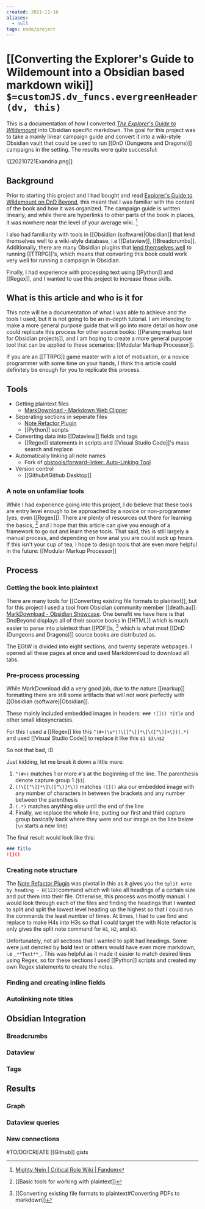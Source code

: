 ```yaml
---
created: 2021-11-16 
aliases:
  - null
tags: node/project
---
```


# [[Converting the Explorer's Guide to Wildemount into a Obsidian based markdown wiki]] `$=customJS.dv_funcs.evergreenHeader(dv, this)`

This is a documentation of how I converted *[The Explorer's Guide to Wildemount](https://dnd.wizards.com/products/wildemount)* into Obsidian specific markdown.
The goal for this project was to take a mainly linear campaign guide and convert it into a wiki-style Obsidian vault that could be used to run [[DnD (Dungeons and Dragons)]] campaigns in the setting. The results were quite successful:

![[20210721Exandria.png]]

## Background

Prior to starting this project and I had bought and read [Explorer's Guide to Wildemount on DnD Beyond](https://www.dndbeyond.com/marketplace/sourcebooks/explorers-guide-to-wildemount), this meant that I was familiar with the content of the book and how it was organized. The campaign guide is written linearly, and while there are hyperlinks to other parts of the book in places, it was nowhere near the level of your average wiki. [^1] 

[^1]: [Mighty Nein | Critical Role Wiki | Fandom](https://criticalrole.fandom.com/wiki/Mighty_Nein)

I also had familiarity with tools in [[Obsidian (software)|Obsidian]] that lend themselves well to a wiki-style database, i.e [[Dataview]], [[Breadcrumbs]]. Additionally, there are many Obsidian plugins that [lend themselves well](https://www.youtube.com/watch?v=Ovqu_1aW3Sw) to running [[TTRPG]]'s, which means that converting this book could work very well for running a campaign in Obsidian.

Finally, I had experience with processing text using [[Python]] and [[Regex]], and I wanted to use this project to increase those skills. 

## What is this article and who is it for

This note will be a documentation of what I was able to achieve and the tools I used, but it is not going to be an in-depth tutorial. I am intending to make a more general purpose guide that will go into more detail on how one could replicate this process for other source books: [[Parsing markup text for Obsidian projects]], and I am hoping to create a more general purpose tool that can be applied to these scenarios: [[Modular Markup Processor]].

If you are an [[TTRPG]] game master with a lot of motivation, or a novice programmer with some time on your hands, I think this article could definitely be enough for you to replicate this process.  

## Tools


- Getting plaintext files
    - [MarkDownload - Markdown Web Clipper](https://forum.obsidian.md/t/markdownload-markdown-web-clipper/173)
- Seperating sections in seperate files
    - [Note Refactor Plugin](https://github.com/lynchjames/note-refactor-obsidian)
    - [[Python]] scripts
- Converting data into [[Dataview]] fields and tags
    - [[Regex]] statements in scripts and [[Visual Studio Code]]'s mass search and replace
- Automatically linking all note names
    - Fork of [obstools/forward-linker: Auto-Linking Tool](https://forum.obsidian.md/t/auto-linking-tool/2218) 
- Version control
    - [[Github#Github Desktop]]

### A note on unfamiliar tools

While I had experience going into this project, I do believe that these tools are entry level enough to be approached by a novice or non-programmer (yes, even [[Regex]]). There are plenty of resources out there for learning the basics, [^2] and I hope that this article can give you enough of a framework to go out and learn these tools. That said, this is still largely a manual process, and depending on how anal you are could suck up hours. If this isn't your cup of tea, I hope to design tools that are even more helpful in the future: [[Modular Markup Processor]]

[^2]: [[Basic tools for working with plaintext]]

## Process

### Getting the book into plaintext

There are many tools for [[Converting existing file formats to plaintext]], but for this project I used a tool from Obsidian community member [[death.au]]: [MarkDownload - Obsidian Showcase](https://forum.obsidian.md/t/markdownload-markdown-web-clipper/173). One benefit we have here is that DndBeyond displays all of their source books in [[HTML]] which is much easier to parse into plaintext than [[PDF]]s, [^3] which is what most [[DnD (Dungeons and Dragons)]] source books are distributed as.

[^3]: [[Converting existing file formats to plaintext#Converting PDFs to markdown]]

The EGtW is divided into eight sections, and twenty seperate webpages. I opened all these pages at once and used Markdownload to download all tabs. 

 ### Pre-process processing
 
 While MarkDownload did a very good job, due to the nature [[markup]] formatting there are still some artifacts that will not work perfectly with [[Obsidian (software)|Obsidian]].
 
 These mainly included embedded images in headers: `### ![]() Title` and other small idiosyncracies.
 
For this I used a [[Regex]] like this `^(#+)\s*(!\[[^\]]*\]\([^\)]+\))(.*)` and used [[Visual Studio Code]] to replace it like this `$1 $3\n$2`

So not that bad, :D

Just kidding, let me break it down a little more:
1. `^(#+)` matches 1 or more `#`'s at the beginning of the line. The parenthesis denote capture group 1 (`$1`)
2. `(!\[[^\]]*\]\([^\)]*\))` matches `![]()` aka our embedded image with any number of characters in between the brackets and any number between the parenthesis
3. `(.*)` matches anything else until the end of the line
4. Finally, we replace the whole line, putting our first and third capture group basically back where they were and our image on the line below (`\n` starts a new line)

The final result would look like this:
```md
### Title
![]()
```

### Creating note structure

 The [Note Refactor Plugin](https://github.com/lynchjames/note-refactor-obsidian) was pivotal in this as it gives you the `Split note by heading - H[123]`command which will take all headings of a certain size and put them into their file.
 Otherwise, this process was mostly manual.
 I would look through each of the files and finding the headings that I wanted to split and
 split the lowest level heading up the highest so that I could run the commands the least number of times.
 At times, I had to use find and replace to make H4s into H3s so that I could target the with Note refactor is only gives the split note command for `H1`, `H2`, and `H3`.
 
 Unfortunately, not all sections that I wanted to split had headings. Some were just denoted by **bold** text or others would have even more markdown, i.e `_**Text**_`. This was helpful as it made it easier to match desired lines using Regex, so for these sections I used [[Python]] scripts and created my own Regex statements to create the notes. 
 
 ### Finding and creating inline fields
 
 ### Autolinking note titles
 ## Obsidian Integration
 ### Breadcrumbs
 ### Dataview
 ### Tags
 
 ## Results
 ### Graph
 ### Dataview queries
 ### New connections
 
 
 #TO/DO/CREATE [[Github]] gists
 
